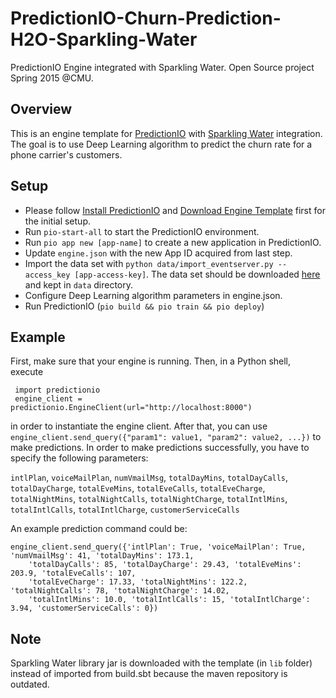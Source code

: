 # PredictionIO-Churn-Prediction-H2O-Sparkling-Water
PredictionIO Engine integrated with Sparkling Water. Open Source project Spring 2015 @CMU.

## Overview
This is an engine template for [PredictionIO](http://prediction.io/) with [Sparkling Water](https://github.com/h2oai/sparkling-water) integration. The goal is to use Deep Learning algorithm to predict the churn rate for a phone carrier's customers.

## Setup
* Please follow [Install PredictionIO](http://docs.prediction.io/install/) and [Download Engine Template](http://docs.prediction.io/start/download/) first for the initial setup.
* Run `pio-start-all` to start the PredictionIO environment.
* Run `pio app new [app-name]` to create a new application in PredictionIO.
* Update `engine.json` with the new App ID acquired from last step.
* Import the data set with `python data/import_eventserver.py --access_key [app-access-key]`. The data set should be downloaded [here](https://www.dropbox.com/s/ih68jrlk2tnqmbu/churn-orange-train.csv?dl=0) and kept in `data` directory.
* Configure Deep Learning algorithm parameters in engine.json.
* Run PredictionIO (`pio build && pio train && pio deploy`)


## Example
First, make sure that your engine is running. Then, in a Python shell, execute

```
 import predictionio
 engine_client = predictionio.EngineClient(url="http://localhost:8000")
```

in order to instantiate the engine client. After that, you can use `engine_client.send_query({"param1": value1, "param2": value2, ...})` to make predictions. In order to make predictions successfully, you have to specify the following parameters:

`intlPlan`, `voiceMailPlan`, `numVmailMsg`, `totalDayMins`, `totalDayCalls`, `totalDayCharge`, `totalEveMins`, `totalEveCalls`, `totalEveCharge`, `totalNightMins`, `totalNightCalls`, `totalNightCharge`, `totalIntlMins`, `totalIntlCalls`, `totalIntlCharge`, `customerServiceCalls`

An example prediction command could be:

```
engine_client.send_query({'intlPlan': True, 'voiceMailPlan': True, 'numVmailMsg': 41, 'totalDayMins': 173.1, 
    'totalDayCalls': 85, 'totalDayCharge': 29.43, 'totalEveMins': 203.9, 'totalEveCalls': 107, 
    'totalEveCharge': 17.33, 'totalNightMins': 122.2, 'totalNightCalls': 78, 'totalNightCharge': 14.02, 
    'totalIntlMins': 10.0, 'totalIntlCalls': 15, 'totalIntlCharge': 3.94, 'customerServiceCalls': 0})
```

## Note
Sparkling Water library jar is downloaded with the template (in `lib` folder) instead of imported from build.sbt because the maven repository is outdated.
